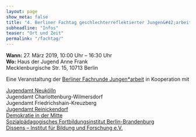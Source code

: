 ```yaml
---
layout: page
show_meta: false
title: "4. Berliner Fachtag geschlechterreflektierter Jungen&#42;arbeit"
subheadline: "Infos"
teaser: "Ort und Zeit"
permalink: "/fachtag/"
---
```

**Wann:** 27. März 2019, 10:00 Uhr – 16:30 Uhr  
**Wo:** Haus der Jugend Anne Frank  
Mecklenburgische Str. 15, 10713 Berlin  

Eine Veranstaltung der [Berliner Fachrunde Jungen\*arbeit](/berlin/fachrunde) in Kooperation mit

[Jugendamt Neukölln](http://www.neukoelln-jugend.de/redsys/index.php)  
Jugendamt Charlottenburg-Wilmersdorf  
Jugendamt Friedrichshain-Kreuzberg  
[Jugendamt Reinickendorf](https://www.berlin.de/ba-reinickendorf/politik-und-verwaltung/aemter/jugendamt/)  
[Demokratie in der Mitte](http://demokratie-in-der-mitte.de/)  
[Sozialpädagogisches Fortbildungsinstitut Berlin-Brandenburg](https://sfbb.berlin-brandenburg.de)  
[Dissens – Institut für Bildung und Forschung e.V.](https://www.dissens.de/)  
